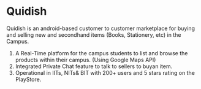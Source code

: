 # Quidish
Quidish is an android-based customer to customer marketplace for buying and selling new and secondhand items (Books, Stationery, etc) in the Campus.

1. A Real-Time platform for the campus students to list and browse the products within their campus. (Using Google Maps API)
2. Integrated Private Chat feature to talk to sellers to buyan item.
3. Operational in IITs, NITs& BIT with 200+ users and 5 stars rating on the PlayStore.
